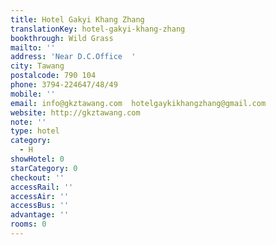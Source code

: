```yaml
---
title: Hotel Gakyi Khang Zhang
translationKey: hotel-gakyi-khang-zhang
bookthrough: Wild Grass
mailto: ''
address: 'Near D.C.Office  '
city: Tawang
postalcode: 790 104
phone: 3794-224647/48/49
mobile: ''
email: info@gkztawang.com  hotelgaykikhangzhang@gmail.com
website: http://gkztawang.com
note: ''
type: hotel
category:
  - H
showHotel: 0
starCategory: 0
checkout: ''
accessRail: ''
accessAir: ''
accessBus: ''
advantage: ''
rooms: 0
---
```

